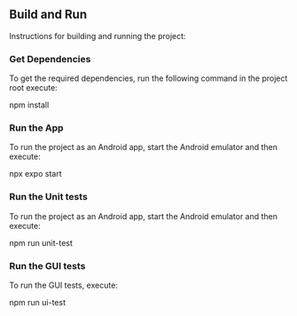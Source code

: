 ## Build and Run

Instructions for building and running the project:

### Get Dependencies

To get the required dependencies, run the following command in the project root execute:

npm install

### Run the App

To run the project as an Android app, start the Android emulator and then execute:

npx expo start

### Run the Unit tests

To run the project as an Android app, start the Android emulator and then execute:

npm run unit-test

### Run the GUI tests

To run the GUI tests, execute:

npm run ui-test
